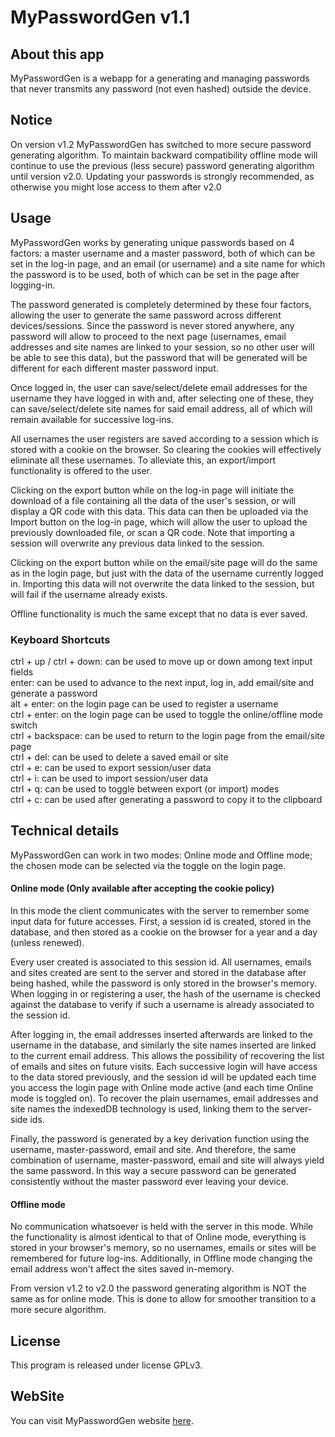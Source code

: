 # MyPasswordGen v1.1

## About this app

MyPasswordGen is a webapp for a generating and managing passwords that never transmits any password (not even
hashed) outside the device.

## Notice

On version v1.2 MyPasswordGen has switched to more secure password generating algorithm. To maintain backward
compatibility offline mode will continue to use the previous (less secure) password generating algorithm until
version v2.0. Updating your passwords is strongly recommended, as otherwise you might lose access to them after
v2.0

## Usage

MyPasswordGen works by generating unique passwords based on 4 factors: a master username and a master
password, both of which can be set in the log-in page, and an email (or username) and a site name for which
the password is to be used, both of which can be set in the page after logging-in.

The password generated is completely determined by these four factors, allowing the user to generate the same
password across different devices/sessions. Since the password is never stored anywhere, any password will
allow to proceed to the next page (usernames, email addresses and site names are linked to your session, so
no other user will be able to see this data), but the password that will be generated will be different for
each different master password input.

Once logged in, the user can save/select/delete email addresses for the username they have logged in with
and, after selecting one of these, they can save/select/delete site names for said email address, all of
which will remain available for successive log-ins.

All usernames the user registers are saved according to a session which is stored with a cookie on the
browser. So clearing the cookies will effectively eliminate all these usernames. To alleviate this, an
export/import functionality is offered to the user.

Clicking on the export button while on the log-in page will initiate the download of a file containing all
the data of the user's session, or will display a QR code with this data. This data can then be uploaded via
the Import button on the log-in page, which will allow the user to upload the previously downloaded file,
or scan a QR code. Note that importing a session will overwrite any previous data linked to the session.

Clicking on the export button while on the email/site page will do the same as in the login page, but just
with the data of the username currently logged in. Importing this data will not overwrite the data linked
to the session, but will fail if the username already exists.

Offline functionality is much the same except that no data is ever saved.

### Keyboard Shortcuts

ctrl + up / ctrl + down: can be used to move up or down among text input fields\
enter: can be used to advance to the next input, log in, add email/site and generate a password\
alt + enter: on the login page can be used to register a username\
ctrl + enter: on the login page can be used to toggle the online/offline mode switch\
ctrl + backspace: can be used to return to the login page from the email/site page\
ctrl + del: can be used to delete a saved email or site\
ctrl + e: can be used to export session/user data\
ctrl + i: can be used to import session/user data\
ctrl + q: can be used to toggle between export (or import) modes\
ctrl + c: can be used after generating a password to copy it to the clipboard

## Technical details

MyPasswordGen can work in two modes: Online mode and Offline mode; the chosen mode can be selected via the
toggle on the login page.

#### Online mode (Only available after accepting the cookie policy)

In this mode the client communicates with the server to remember some input data for future accesses. First,
a session id is created, stored in the database, and then stored as a cookie on the browser for a year and a
day (unless renewed).

Every user created is associated to this session id. All usernames, emails and sites created are sent to the
server and stored in the database after being hashed, while the password is only
stored in the browser's memory. When logging in or registering a user, the hash of the username is checked
against the database to verify if such a username is already associated to the session id.

After logging in, the email addresses inserted afterwards are linked to the username in the database, and
similarly the site names inserted are linked to the current email address. This allows the possibility of
recovering the list of emails and sites on future visits. Each successive login will have access to the data
stored previously, and the session id will be updated each time you access the login page with Online mode
active (and each time Online mode is toggled on). To recover the plain usernames, email addresses and site names the
indexedDB technology is used, linking them to the server-side ids.

Finally, the password is generated by a key derivation function using the username, master-password, email and site.
And therefore, the same combination of username, master-password, email and site will always yield the same
password. In this way a secure password can be generated consistently without the master password ever
leaving your device.

#### Offline mode

No communication whatsoever is held with the server in this mode. While the functionality is almost identical
to that of Online mode, everything is stored in your browser's memory, so no usernames, emails or sites will
be remembered for future log-ins. Additionally, in Offline mode changing the email address won't affect the
sites saved in-memory.

From version v1.2 to v2.0 the password generating algorithm is NOT the same as for online mode. This is done
to allow for smoother transition to a more secure algorithm.

## License

This program is released under license GPLv3.

## WebSite

You can visit MyPasswordGen website [here](https://mypasswordgen.com).
